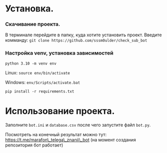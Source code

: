 # Установка.

### Скачивание проекта.
В терминале перейдите в папку, куда хотите установить проект. Введите комманду:
`git clone https://github.com/sssm0ulder/check_sub_bot`

### Настройка venv, установка зависимостей

`python 3.10 -m venv env`

Linux:
`source env/bin/activate`

Windows:
`env/Scripts/activate.bat`

`pip install -r requirements.txt`

# Использование проекта. 

Заполните `bot.ini` и `database.csv` после чего запустите файл `bot.py`.

Посмотреть на конечный результат можно тут: https://t.me/marafon\_telega\_znanii\_bot 
(на момент создания репозитория бот работает)


